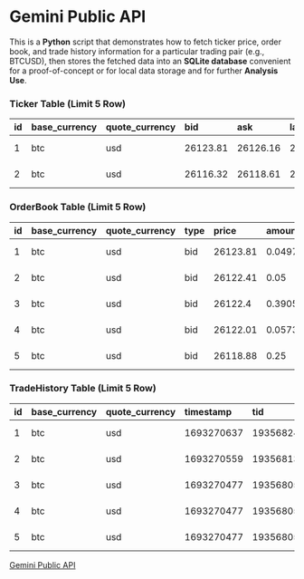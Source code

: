 # Gemini Public API  
This is a **Python** script that demonstrates how to fetch ticker price, order book, and trade history information for a particular trading pair (e.g., BTCUSD), then stores the fetched data into an **SQLite database** convenient for a proof-of-concept or for local data storage and for further **Analysis Use**.  

### Ticker Table (Limit 5 Row)  
| id | base\_currency | quote\_currency | bid | ask | last | f\_upload\_timestamp |  
| :--- | :--- | :--- | :--- | :--- | :--- | :--- |  
| 1 | btc | usd | 26123.81 | 26126.16 | 26126.17 | 2023-08-28 23:28:11 |  
| 2 | btc | usd | 26116.32 | 26118.61 | 26118.67 | 2023-08-28 23:29:55 | 

### OrderBook Table (Limit 5 Row)  
| id | base\_currency | quote\_currency | type | price | amount | f\_upload\_timestamp |  
| :--- | :--- | :--- | :--- | :--- | :--- | :--- |  
| 1 | btc | usd | bid | 26123.81 | 0.04977 | 2023-08-28 23:28:11 |  
| 2 | btc | usd | bid | 26122.41 | 0.05 | 2023-08-28 23:28:11 |  
| 3 | btc | usd | bid | 26122.4 | 0.3905 | 2023-08-28 23:28:11 |  
| 4 | btc | usd | bid | 26122.01 | 0.05735 | 2023-08-28 23:28:11 |  
| 5 | btc | usd | bid | 26118.88 | 0.25 | 2023-08-28 23:28:11 |  

### TradeHistory Table (Limit 5 Row)  
| id | base\_currency | quote\_currency | timestamp | tid | price | amount | exchange | type | f\_upload\_timestamp |
| :--- | :--- | :--- | :--- | :--- | :--- | :--- | :--- | :--- | :--- |
| 1 | btc | usd | 1693270637 | 193568245851 | 26132.49 | 0.00182802 | gemini | buy | 2023-08-29 00:58:34 |
| 2 | btc | usd | 1693270559 | 193568136893 | 26133.75 | 0.0195 | gemini | sell | 2023-08-29 00:58:34 |
| 3 | btc | usd | 1693270477 | 193568050462 | 26138.65 | 0.16829976 | gemini | buy | 2023-08-29 00:58:34 |
| 4 | btc | usd | 1693270477 | 193568050460 | 26138.65 | 0.05732 | gemini | buy | 2023-08-29 00:58:34 |
| 5 | btc | usd | 1693270477 | 193568050458 | 26138.64 | 0.05 | gemini | buy | 2023-08-29 00:58:34 |


  
[Gemini Public API](https://docs.gemini.com/rest-api/#symbols)